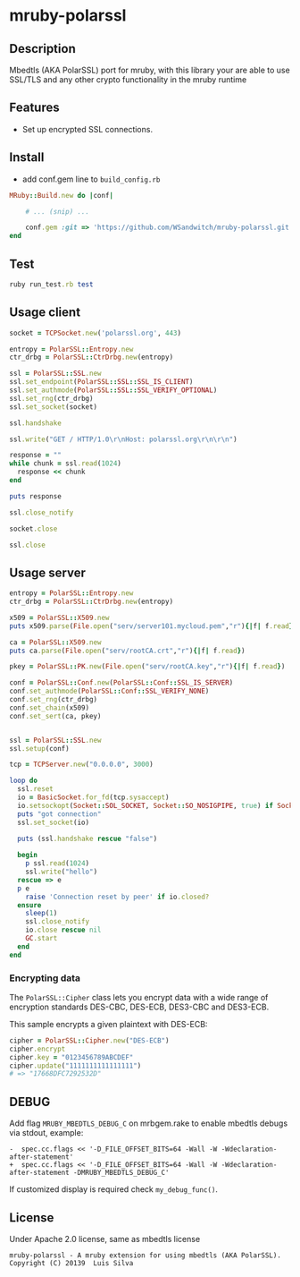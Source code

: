 mruby-polarssl
=========

## Description

Mbedtls (AKA PolarSSL) port for mruby, with this library your are able to use SSL/TLS and any other crypto functionality in the mruby runtime

## Features

* Set up encrypted SSL connections.

## Install
 - add conf.gem line to `build_config.rb`

```ruby
MRuby::Build.new do |conf|

    # ... (snip) ...

    conf.gem :git => 'https://github.com/WSandwitch/mruby-polarssl.git'
end
```

## Test

```ruby
ruby run_test.rb test
```

## Usage client
```ruby
socket = TCPSocket.new('polarssl.org', 443)

entropy = PolarSSL::Entropy.new
ctr_drbg = PolarSSL::CtrDrbg.new(entropy)

ssl = PolarSSL::SSL.new
ssl.set_endpoint(PolarSSL::SSL::SSL_IS_CLIENT)
ssl.set_authmode(PolarSSL::SSL::SSL_VERIFY_OPTIONAL)
ssl.set_rng(ctr_drbg)
ssl.set_socket(socket)

ssl.handshake

ssl.write("GET / HTTP/1.0\r\nHost: polarssl.org\r\n\r\n")

response = ""
while chunk = ssl.read(1024)
  response << chunk
end

puts response

ssl.close_notify

socket.close

ssl.close
```

## Usage server
```ruby
entropy = PolarSSL::Entropy.new
ctr_drbg = PolarSSL::CtrDrbg.new(entropy)

x509 = PolarSSL::X509.new
puts x509.parse(File.open("serv/server101.mycloud.pem","r"){|f| f.read})

ca = PolarSSL::X509.new
puts ca.parse(File.open("serv/rootCA.crt","r"){|f| f.read})

pkey = PolarSSL::PK.new(File.open("serv/rootCA.key","r"){|f| f.read})

conf = PolarSSL::Conf.new(PolarSSL::Conf::SSL_IS_SERVER)
conf.set_authmode(PolarSSL::Conf::SSL_VERIFY_NONE)
conf.set_rng(ctr_drbg)
conf.set_chain(x509)
conf.set_sert(ca, pkey)


ssl = PolarSSL::SSL.new
ssl.setup(conf)

tcp = TCPServer.new("0.0.0.0", 3000)

loop do
  ssl.reset 
  io = BasicSocket.for_fd(tcp.sysaccept)
  io.setsockopt(Socket::SOL_SOCKET, Socket::SO_NOSIGPIPE, true) if Socket.const_defined? :SO_NOSIGPIPE
  puts "got connection"
  ssl.set_socket(io)
  
  puts (ssl.handshake rescue "false")

  begin
	p ssl.read(1024)
	ssl.write("hello")
  rescue => e  
  p e
	raise 'Connection reset by peer' if io.closed?
  ensure
    sleep(1)
	ssl.close_notify
	io.close rescue nil
	GC.start 
  end
end

```


### Encrypting data

The `PolarSSL::Cipher` class lets you encrypt data with a wide range of
encryption standards DES-CBC, DES-ECB, DES3-CBC and DES3-ECB.

This sample encrypts a given plaintext with DES-ECB:

```ruby
cipher = PolarSSL::Cipher.new("DES-ECB")
cipher.encrypt
cipher.key = "0123456789ABCDEF"
cipher.update("1111111111111111")
# => "17668DFC7292532D"
```

## DEBUG

Add flag `MRUBY_MBEDTLS_DEBUG_C` on mrbgem.rake to enable mbedtls debugs via stdout, example:

```
-  spec.cc.flags << '-D_FILE_OFFSET_BITS=64 -Wall -W -Wdeclaration-after-statement'
+  spec.cc.flags << '-D_FILE_OFFSET_BITS=64 -Wall -W -Wdeclaration-after-statement -DMRUBY_MBEDTLS_DEBUG_C'
```

If customized display is required check `my_debug_func()`.

## License

Under Apache 2.0 license, same as mbedtls license

```
mruby-polarssl - A mruby extension for using mbedtls (AKA PolarSSL).
Copyright (C) 20139  Luis Silva
```
